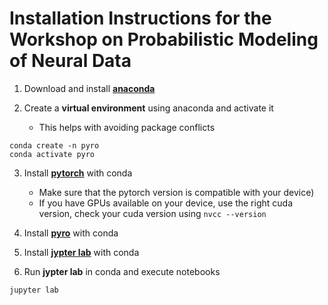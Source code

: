 # Installation Instructions for the Workshop on Probabilistic Modeling of Neural Data

1. Download and install [**anaconda**](https://docs.anaconda.com/anaconda/install/index.html)

2. Create a **virtual environment** using anaconda and activate it

	- This helps with avoiding package conflicts
```
conda create -n pyro
conda activate pyro
```
	

3. Install [**pytorch**](https://pytorch.org/get-started/locally/) with conda

	- Make sure that the pytorch version is compatible with your device)
	- If you have GPUs available on your device, use the right cuda version, check your cuda version using `nvcc --version`
	

4. Install [**pyro**](https://anaconda.org/conda-forge/pyro-ppl) with conda

5. Install [**jypter lab**](https://jupyterlab.readthedocs.io/en/stable/getting_started/installation.html) with conda

6. Run **jypter lab** in conda and execute notebooks
```
jupyter lab
```